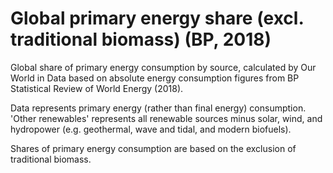 # Global primary energy share (excl. traditional biomass) (BP, 2018)

Global share of primary energy consumption by source, calculated by Our World in Data based on absolute energy consumption figures from BP Statistical Review of World Energy (2018).

Data represents primary energy (rather than final energy) consumption. 'Other renewables' represents all renewable sources minus solar, wind, and hydropower (e.g. geothermal, wave and tidal, and modern biofuels).

Shares of primary energy consumption are based on the exclusion of traditional biomass.